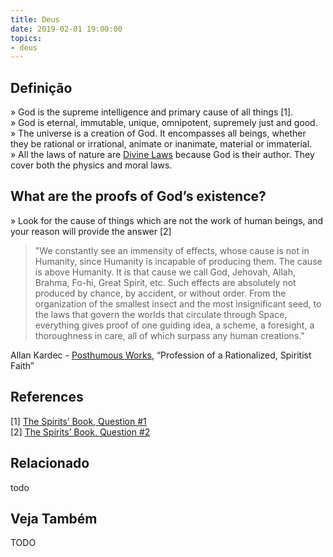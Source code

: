 ```yaml
---
title: Deus
date: 2019-02-01 19:00:00
topics:
- deus
---
```


## Definição
» God is the supreme intelligence and primary cause of all things [1].  
» God is eternal, immutable, unique, omnipotent, supremely just and good.  
» The universe is a creation of God. It encompasses all beings, whether they be rational or irrational, animate or inanimate, material or immaterial.  
» All the laws of nature are [Divine Laws](/divine-laws) because God is their author. They cover both the physics and moral laws.   

## What are the proofs of God’s existence?
» Look for the cause of things which are not the work of human beings, and your reason will provide the answer [2]

> "We constantly see an immensity of effects, whose cause is not in Humanity, since Humanity is incapable of producing them. The cause is above Humanity. It is that cause we call God, Jehovah, Allah, Brahma, Fo-hi, Great Spirit, etc. Such effects are absolutely not produced by chance, by accident, or without order. From the organization of the smallest insect and the most insignificant seed, to the laws that govern the worlds that circulate through Space, everything gives proof of one guiding idea, a scheme, a foresight, a thoroughness in care, all of which surpass any human creations."

Allan Kardec - [Posthumous Works](/books/allan-kardec/posthmous-works), “Profession of a Rationalized, Spiritist Faith”

## References
[1] [The Spirits’ Book, Question #1](/books/allan-kardec/spirits-book/1)  
[2] [The Spirits’ Book, Question #2](/books/allan-kardec/spirits-book/2)  


## Relacionado
todo

## Veja Também
TODO
